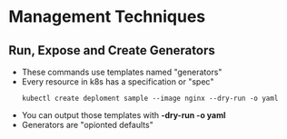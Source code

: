 # Management Techniques

## Run, Expose and Create Generators
* These commands use templates named "generators"
* Every resource in k8s has a specification or "spec"
  ``` code
  kubectl create deploment sample --image nginx --dry-run -o yaml
  ```
* You can output those templates with **-dry-run -o yaml**
* Generators are "opionted defaults"